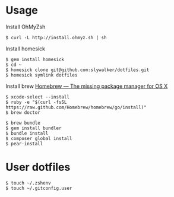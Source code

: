 # Usage

Install OhMyZsh

```
$ curl -L http://install.ohmyz.sh | sh
```

Install homesick

```
$ gem install homesick
$ cd ~ 
$ homesick clone git@github.com:slywalker/dotfiles.git
$ homesick symlink dotfiles
```

Install brew [Homebrew — The missing package manager for OS X](http://brew.sh/)

```
$ xcode-select --install
$ ruby -e "$(curl -fsSL https://raw.github.com/Homebrew/homebrew/go/install)"
$ brew doctor
```

```
$ brew bundle
$ gem install bundler
$ bundle install
$ composer global install
$ pear-install
```

# User dotfiles

```
$ touch ~/.zshenv
$ touch ~/.gitconfig.user
```
